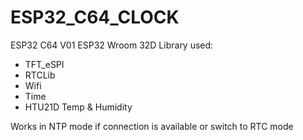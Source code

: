 # ESP32_C64_CLOCK

ESP32 C64 V01
ESP32 Wroom 32D 
Library used:
- TFT_eSPI
- RTCLib
- Wifi
- Time
- HTU21D Temp & Humidity 

Works in NTP mode if connection is available or switch to RTC mode
